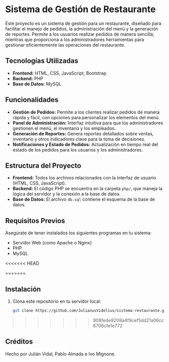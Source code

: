 # Sistema de Gestión de Restaurante

Este proyecto es un sistema de gestión para un restaurante, diseñado para facilitar el manejo de pedidos, la administración del menú y la generación de reportes. Permite a los usuarios realizar pedidos de manera sencilla, mientras que proporciona a los administradores herramientas para gestionar eficientemente las operaciones del restaurante.

## Tecnologías Utilizadas

- **Frontend:** HTML, CSS, JavaScript, Bootstrap
- **Backend:** PHP
- **Base de Datos:** MySQL

## Funcionalidades

- **Gestión de Pedidos:** Permite a los clientes realizar pedidos de manera rápida y fácil, con opciones para personalizar los elementos del menú.
- **Panel de Administración:** Interfaz intuitiva para que los administradores gestionen el menú, el inventario y los empleados.
- **Generación de Reportes:** Genera reportes detallados sobre ventas, inventario y otros indicadores clave para la toma de decisiones.
- **Notificaciones y Estado de Pedidos:** Actualización en tiempo real del estado de los pedidos para los usuarios y los administradores.

## Estructura del Proyecto

- **Frontend:** Todos los archivos relacionados con la interfaz de usuario (HTML, CSS, JavaScript).
- **Backend:** El código PHP se encuentra en la carpeta `php/`, que maneja la lógica del servidor y la conexión a la base de datos.
- **Base de Datos:** El archivo `db.sql` contiene el esquema de la base de datos.

## Requisitos Previos

Asegúrate de tener instalados los siguientes programas en tu sistema:

- Servidor Web (como Apache o Nginx)
- PHP
- MySQL

<<<<<<< HEAD

=======
## Instalación

1. Clona este repositorio en tu servidor local:
   ```bash
   git clone https://github.com/JulianusVidelius/sistema-restaurante.git
>>>>>>> 908fe4e9208a4f9cef5dd21a06cc6706cfe1e772

## Créditos
Hecho por Julián Vidal, Pablo Almada e Ivo Mignone.
